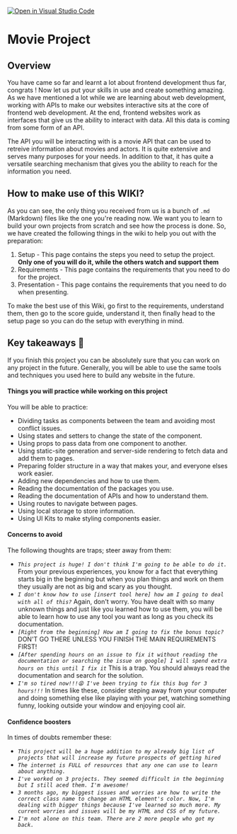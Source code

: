 [![Open in Visual Studio Code](https://classroom.github.com/assets/open-in-vscode-718a45dd9cf7e7f842a935f5ebbe5719a5e09af4491e668f4dbf3b35d5cca122.svg)](https://classroom.github.com/online_ide?assignment_repo_id=13048701&assignment_repo_type=AssignmentRepo)
# Movie Project

## Overview
You have came so far and learnt a lot about frontend development thus far, congrats ! Now let us put your skills in use and create something amazing. As we have mentioned a lot while we are learning about web development, working with APIs to make our websites interactive sits at the core of frontend web development. 
At the end, frontend websites work as interfaces that give us the ability to interact with data. All this data is coming from some form of an API.

The API you will be interacting with is a movie API that can be used to retreive information about movies and actors. It is quite extensive and serves many purposes for your needs. In addition to that, it has quite a versatile searching mechanism that gives you the ability to reach for the information you need.

## How to make use of this WIKI?

As you can see, the only thing you received from us is a bunch of `.md` (Markdown) files like the one you're reading now. We want you to learn to build your own projects from scratch and see how the process is done. So, we have created the following things in the wiki to help you out with the preparation:

1. Setup - This page contains the steps you need to setup the project. **Only one of you will do it, while the others watch and support them**
2. Requirements - This page contains the requirements that you need to do for the project.
3. Presentation - This page contains the requirements that you need to do when presenting.

To make the best use of this Wiki, go first to the requirements, understand them, then go to the score guide, understand it, then finally head to the setup page so you can do the setup with everything in mind.

## Key takeaways 🎉

If you finish this project you can be absolutely sure that you can work on any project in the future. Generally, you will be able to use the same tools and techniques you used here to build any website in the future.

#### Things you will practice while working on this project

You will be able to practice:

- Dividing tasks as components between the team and avoiding most conflict issues.
- Using states and setters to change the state of the component.
- Using props to pass data from one component to another.
- Using static-site generation and server-side rendering to fetch data and add them to pages.
- Preparing folder structure in a way that makes your, and everyone elses work easier.
- Adding new dependencies and how to use them.
- Reading the documentation of the packages you use.
- Reading the documentation of APIs and how to understand them.
- Using routes to navigate between pages.
- Using local storage to store information.
- Using UI Kits to make styling components easier.

#### Concerns to avoid

The following thoughts are traps; steer away from them:

- *`This project is huge! I don't think I'm going to be able to do it.`* From your previous experiences, you know for a fact that everything starts big in the beginning but when you plan things and work on them they usually are not as big and scary as you thought.
- *`I don't know how to use [insert tool here] how am I going to deal with all of this?`* Again, don't worry. You have dealt with so many unknown things and just like you learned how to use them, you will be able to learn how to use any tool you want as long as you check its documentation.
- *`[Right from the beginning] How am I going to fix the bonus topic?`* DON'T GO THERE UNLESS YOU FINISH THE MAIN REQUIREMENTS FIRST!
- *`[After spending hours on an issue to fix it without reading the documentation or searching the issue on google] I will spend extra hours on this until I fix it`* This is a trap. You should always read the documentation and search for the solution.
- *`I'm so tired now!!!😩 I've been trying to fix this bug for 3 hours!!!`* In times like these, consider steping away from your computer and doing something else like playing with your pet, watching something funny, looking outside your window and enjoying cool air.

#### Confidence boosters

In times of doubts remember these:

- *`This project will be a huge addition to my already big list of projects that will increase my future prospects of getting hired`*
- *`The internet is FULL of resources that any one can use to learn about anything.`*
- *`I've worked on 3 projects. They seemed difficult in the beginning but I still aced them. I'm awesome!`*
- *`3 months ago, my biggest issues and worries are how to write the correct class name to change an HTML element's color. Now, I'm dealing with bigger things because I've learned so much more. My current worries and issues will be my HTML and CSS of my future.`*
- *`I'm not alone on this team. There are 2 more people who got my back.`*
